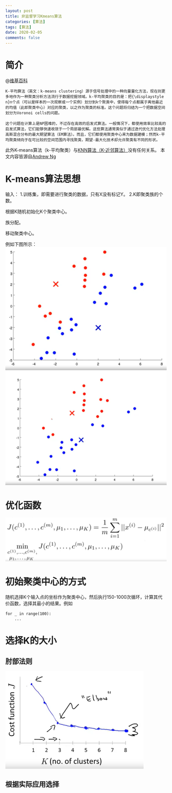 ```yaml
---
layout: post
title: 非监督学习Kmeans算法
categories: [算法]
tags: [算法]
date: 2020-02-05
comments: false
---
```


# 简介

@[维基百科](https://zh.wikipedia.org/wiki/K-%E5%B9%B3%E5%9D%87%E7%AE%97%E6%B3%95)
```
K-平均算法（英文：k-means clustering）源于信号处理中的一种向量量化方法，现在则更多地作为一种聚类分析方法流行于数据挖掘领域。k-平均聚类的目的是：把{\displaystyle n}n个点（可以是样本的一次观察或一个实例）划分到k个聚类中，使得每个点都属于离他最近的均值（此即聚类中心）对应的聚类，以之作为聚类的标准。这个问题将归结为一个把数据空间划分为Voronoi cells的问题。

这个问题在计算上是NP困难的，不过存在高效的启发式算法。一般情况下，都使用效率比较高的启发式算法，它们能够快速收敛于一个局部最优解。这些算法通常类似于通过迭代优化方法处理高斯混合分布的最大期望算法（EM算法）。而且，它们都使用聚类中心来为数据建模；然而k-平均聚类倾向于在可比较的空间范围内寻找聚类，期望-最大化技术却允许聚类有不同的形状。
```
此外K-means算法（k-平均聚类）与[KNN算法（K-近邻算法）](https://zh.wikipedia.org/wiki/K-%E8%BF%91%E9%82%BB%E7%AE%97%E6%B3%95)没有任何关系。
本文内容皆源自[Andrew Ng](https://www.coursera.org/learn/machine-learning/home/welcome)

# K-means算法思想

输入：
    1.训练集，即需要进行聚类的数据，只有X没有标记Y。
    2.K即聚类族的个数。

根据K随机初始化K个聚类中心。

族分配。

移动聚类中心。

例如下图所示：
![1](/assets/img/post/20200205%20K-means/2%20(2).png)
![2](/assets/img/post/20200205%20K-means/2%20(1).png)

# 优化函数

![优化函数](/assets/img/post/20200205%20K-means/3.png)

# 初始聚类中心的方式

随机选择K个输入点的坐标作为聚类中心，然后执行150-1000次循环，计算其代价函数，选择其最小的结果。例如
```
for _ in range(100):
    ...
```

# 选择K的大小

## 肘部法则

![肘部法则](/assets/img/post/20200205%20K-means/4.png)

## 根据实际应用选择
